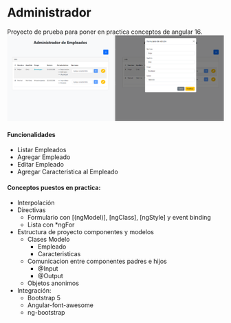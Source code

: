 # Administrador
Proyecto de prueba para poner en practica conceptos de angular 16.
![Alt text](image.png)

#### Funcionalidades
- Listar Empleados
- Agregar Empleado
- Editar Empleado
- Agregar Caracteristica al Empleado
#### Conceptos puestos en practica: 
- Interpolación
- Directivas 
    - Formulario con [(ngModel)], [ngClass], [ngStyle] y event binding
    - Lista con *ngFor
- Estructura de proyecto componentes y modelos
    - Clases Modelo
        - Empleado
        - Caracteristicas
    - Comunicacion entre componentes padres e hijos
        - @Input
        - @Output
    - Objetos anonimos
- Integración:
    - Bootstrap 5
    - Angular-font-awesome
    - ng-bootstrap